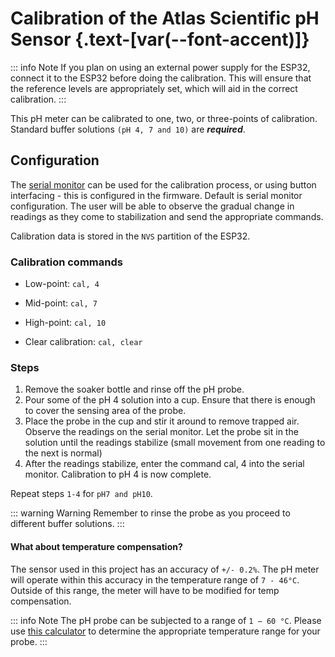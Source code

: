 # Calibration of the Atlas Scientific pH Sensor {.text-[var(--font-accent)]}

::: info Note
If you plan on using an external power supply for the ESP32, connect it to the ESP32 before doing the calibration. This will ensure that the reference levels are appropriately set, which will aid in the correct calibration.
:::

This pH meter can be calibrated to one, two, or three-points of calibration. Standard buffer solutions `(pH 4, 7 and 10)` are ***required***.

## Configuration

The [serial monitor](../firmware_guide/web_serial) can be used for the calibration process, or using button interfacing - this is configured in the firmware. Default is serial monitor configuration. The user will be able to observe the gradual change in readings as they come to stabilization and send the appropriate commands.

Calibration data is stored in the `NVS` partition of the ESP32.

### Calibration commands

- Low-point: `cal, 4`

- Mid-point: `cal, 7`

- High-point: `cal, 10`

- Clear calibration: `cal, clear`

### Steps

1. Remove the soaker bottle and rinse off the pH probe.
2. Pour some of the pH 4 solution into a cup. Ensure that there is enough to cover the sensing area of the probe.
3. Place the probe in the cup and stir it around to remove trapped air. Observe the readings on the serial monitor. Let the probe sit in the solution until the readings stabilize (small movement from one reading to the next is normal)
4. After the readings stabilize, enter the command cal, 4 into the serial monitor. Calibration to pH 4 is now complete.

Repeat steps `1-4` for `pH7 and pH10`.

::: warning Warning
Remember to rinse the probe as you proceed to different buffer solutions.
:::

#### What about temperature compensation?

The sensor used in this project has an accuracy of `+/- 0.2%`. The pH meter will operate within this accuracy in the temperature range of `7 - 46°C`. Outside of this range, the meter will have to be modified for temp compensation.

::: info Note
The pH probe can be subjected to a range of `1 − 60 °C`.
Please use [this calculator](https://atlas-scientific.com/ph-temperature-calculator/) to determine the appropriate temperature range for your probe.
:::
